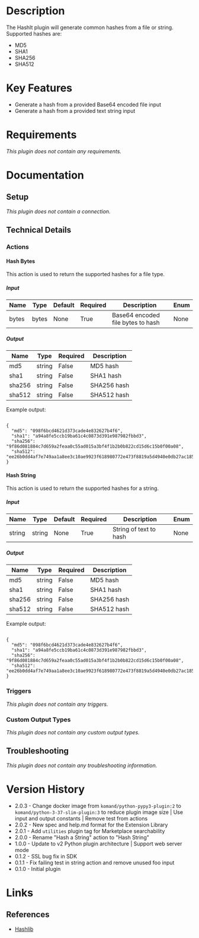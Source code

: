 # Description

The HashIt plugin will generate common hashes from a file or string. Supported hashes are:

* MD5
* SHA1
* SHA256
* SHA512

# Key Features

* Generate a hash from a provided Base64 encoded file input
* Generate a hash from a provided text string input

# Requirements

_This plugin does not contain any requirements._

# Documentation

## Setup

_This plugin does not contain a connection._

## Technical Details

### Actions

#### Hash Bytes

This action is used to return the supported hashes for a file type.

##### Input

|Name|Type|Default|Required|Description|Enum|
|----|----|-------|--------|-----------|----|
|bytes|bytes|None|True|Base64 encoded file bytes to hash|None|

##### Output

|Name|Type|Required|Description|
|----|----|--------|-----------|
|md5|string|False|MD5 hash|
|sha1|string|False|SHA1 hash|
|sha256|string|False|SHA256 hash|
|sha512|string|False|SHA512 hash|

Example output:

```

{
  "md5": "098f6bcd4621d373cade4e832627b4f6",
  "sha1": "a94a8fe5ccb19ba61c4c0873d391e987982fbbd3",
  "sha256": "9f86d081884c7d659a2feaa0c55ad015a3bf4f1b2b0b822cd15d6c15b0f00a08",
  "sha512": "ee26b0dd4af7e749aa1a8ee3c10ae9923f618980772e473f8819a5d4940e0db27ac185f8a0e1d5f84f88bc887fd67b143732c304cc5fa9ad8e6f57f50028a8ff"
}

```

#### Hash String

This action is used to return the supported hashes for a string.

##### Input

|Name|Type|Default|Required|Description|Enum|
|----|----|-------|--------|-----------|----|
|string|string|None|True|String of text to hash|None|

##### Output

|Name|Type|Required|Description|
|----|----|--------|-----------|
|md5|string|False|MD5 hash|
|sha1|string|False|SHA1 hash|
|sha256|string|False|SHA256 hash|
|sha512|string|False|SHA512 hash|

Example output:

```

{
  "md5": "098f6bcd4621d373cade4e832627b4f6",
  "sha1": "a94a8fe5ccb19ba61c4c0873d391e987982fbbd3",
  "sha256": "9f86d081884c7d659a2feaa0c55ad015a3bf4f1b2b0b822cd15d6c15b0f00a08",
  "sha512": "ee26b0dd4af7e749aa1a8ee3c10ae9923f618980772e473f8819a5d4940e0db27ac185f8a0e1d5f84f88bc887fd67b143732c304cc5fa9ad8e6f57f50028a8ff"
}

```

### Triggers

_This plugin does not contain any triggers._

### Custom Output Types

_This plugin does not contain any custom output types._

## Troubleshooting

_This plugin does not contain any troubleshooting information._

# Version History

* 2.0.3 - Change docker image from `komand/python-pypy3-plugin:2` to `komand/python-3-37-slim-plugin:3` to reduce plugin image size | Use input and output constants | Remove test from actions
* 2.0.2 - New spec and help.md format for the Extension Library
* 2.0.1 - Add `utilities` plugin tag for Marketplace searchability
* 2.0.0 - Rename "Hash a String" action to "Hash String"
* 1.0.0 - Update to v2 Python plugin architecture | Support web server mode
* 0.1.2 - SSL bug fix in SDK
* 0.1.1 - Fix failing test in string action and remove unused foo input
* 0.1.0 - Initial plugin

# Links

## References

* [Hashlib](https://docs.python.org/3.4/library/hashlib.html)
